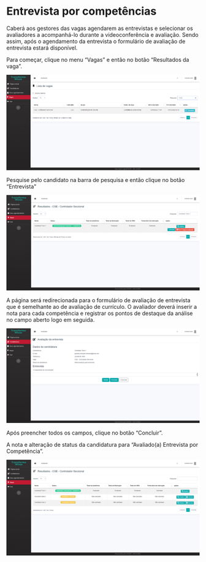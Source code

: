 # Entrevista por competências

Caberá aos gestores das vagas agendarem as entrevistas e selecionar os avaliadores a acompanhá-lo durante a videoconferência e avaliação. Sendo assim, após o agendamento da entrevista o formulário de avaliação de entrevista estará disponível.

Para começar, clique no menu “Vagas” e então no botão “Resultados da vaga”.

![](<../../.gitbook/assets/image (17).png>)

Pesquise pelo candidato na barra de pesquisa e então clique no botão “Entrevista"

![](<../../.gitbook/assets/image (25).png>)



A página será redirecionada para o formulário de avaliação de entrevista que é semelhante ao de avaliação de currículo. O avaliador deverá inserir a nota para cada competência e registrar os pontos de destaque da análise no campo aberto logo em seguida.

![](<../../.gitbook/assets/image (90).png>)

Após preencher todos os campos, clique no botão “Concluir”.

A nota e alteração de status da candidatura para “Avaliado(a) Entrevista por Competência”.

![](<../../.gitbook/assets/image (44).png>)

